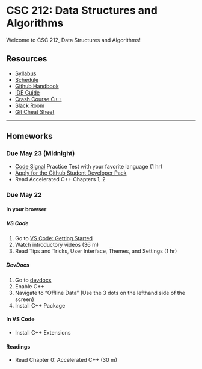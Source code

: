 # CSC 212: Data Structures and Algorithms

Welcome to CSC 212, Data Structures and Algorithms!

## Resources

- [Syllabus](docs/syllabus.md)
- [Schedule](docs/schedule.md)
- [Github Handbook](docs/github.md)
- [IDE Guide](docs/IDE.md)
- [Crash Course C++](docs/CrashCourseCpp.pdf)
- [Slack Room](https://csc212.slack.com/)
- [Git Cheat Sheet](https://education.github.com/git-cheat-sheet-education.pdf)

---

## Homeworks

### Due May 23 (Midnight)

- [Code Signal](https://app.codesignal.com/) Practice Test with your favorite language (1 hr)
- [Apply for the Github Student Developer Pack](https://education.github.com/pack)
- Read Accelerated C++ Chapters 1, 2

### Due May 22

#### In your browser

##### VS Code

1. Go to [VS Code: Getting Started](https://code.visualstudio.com/docs/getstarted/introvideos)
2. Watch introductory videos (36 m)
3. Read Tips and Tricks, User Interface, Themes, and Settings (1 hr)

##### DevDocs

1. Go to [devdocs](https://devdocs.io/)
2. Enable C++
3. Navigate to “Offline Data” (Use the 3 dots on the lefthand side of the screen)
4. Install C++ Package

#### In VS Code

- Install C++ Extensions

#### Readings

- Read Chapter 0: Accelerated C++ (30 m)
